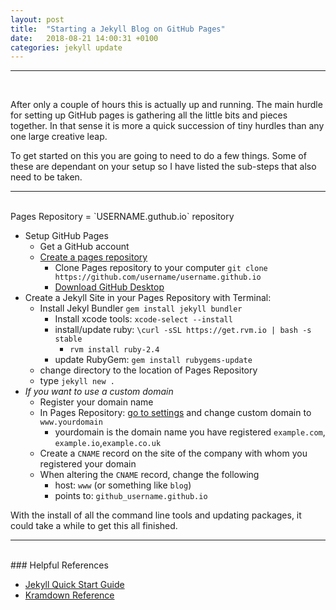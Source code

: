 ```yaml
---
layout: post
title:  "Starting a Jekyll Blog on GitHub Pages"
date:   2018-08-21 14:00:31 +0100
categories: jekyll update
---
```

***
<br />

<p><span class="firstcharacter">A</span>fter only a couple of hours this is actually up and running. The main hurdle for setting up GitHub pages is gathering all the little bits and pieces together. In that sense it is more a quick succession of tiny hurdles than any one large creative leap.</p>

To get started on this you are going to need to do a few things. Some of these are dependant on your setup so I have listed the sub-steps that also need to be taken.

***
<br />
Pages Repository = `USERNAME.guthub.io` repository


* Setup GitHub Pages
    * Get a GitHub account
    * [Create a pages repository](https://pages.github.com)
        * Clone Pages repository to your computer `git clone https://github.com/username/username.github.io`
        * [Download GitHub Desktop](https://desktop.github.com)
* Create a Jekyll Site in your Pages Repository with Terminal:
    * Install Jekyl Bundler `gem install jekyll bundler`
        * Install xcode tools: `xcode-select --install`
        * install/update ruby: `\curl -sSL https://get.rvm.io | bash -s stable`
            * `rvm install ruby-2.4`
        * update RubyGem: `gem install rubygems-update`
    * change directory to the location of Pages Repository
    * type `jekyll new .`
* _If you want to use a custom domain_
    * Register your domain name
    * In Pages Repository: [go to settings](https://help.github.com/articles/adding-or-removing-a-custom-domain-for-your-github-pages-site/) and change custom domain to `www.yourdomain`
        * yourdomain is the domain name you have registered `example.com`, `example.io`,`example.co.uk`
    * Create a `CNAME` record on the site of the company with whom you registered your domain
    * When altering the `CNAME` record, change the following
        * host: `www` (or something like `blog`)
        * points to: `github_username.github.io`

With the install of all the command line tools and updating packages, it could take a while to get this all finished.

***
<br />
### Helpful References

* [Jekyll Quick Start Guide](https://jekyllrb.com/docs/quickstart/)
* [Kramdown Reference](https://kramdown.gettalong.org/quickref.html)
